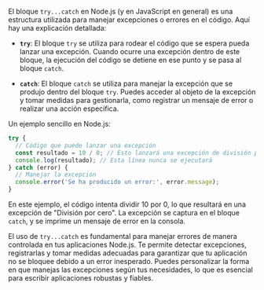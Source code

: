 El bloque `try...catch` en Node.js (y en JavaScript en general) es una estructura utilizada para manejar excepciones o errores en el código. Aquí hay una explicación detallada:

- **`try`**: El bloque `try` se utiliza para rodear el código que se espera pueda lanzar una excepción. Cuando ocurre una excepción dentro de este bloque, la ejecución del código se detiene en ese punto y se pasa al bloque `catch`.

- **`catch`**: El bloque `catch` se utiliza para manejar la excepción que se produjo dentro del bloque `try`. Puedes acceder al objeto de la excepción y tomar medidas para gestionarla, como registrar un mensaje de error o realizar una acción específica.

Un ejemplo sencillo en Node.js:

```javascript
try {
  // Código que puede lanzar una excepción
  const resultado = 10 / 0; // Esto lanzará una excepción de división por cero
  console.log(resultado); // Esta línea nunca se ejecutará
} catch (error) {
  // Manejar la excepción
  console.error('Se ha producido un error:', error.message);
}
```

En este ejemplo, el código intenta dividir 10 por 0, lo que resultará en una excepción de "División por cero". La excepción se captura en el bloque `catch`, y se imprime un mensaje de error en la consola.

El uso de `try...catch` es fundamental para manejar errores de manera controlada en tus aplicaciones Node.js. Te permite detectar excepciones, registrarlas y tomar medidas adecuadas para garantizar que tu aplicación no se bloquee debido a un error inesperado. Puedes personalizar la forma en que manejas las excepciones según tus necesidades, lo que es esencial para escribir aplicaciones robustas y fiables.
